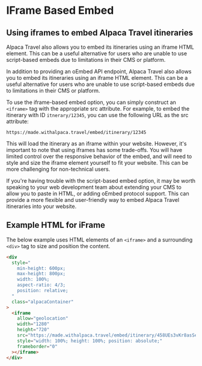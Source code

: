 # IFrame Based Embed

## Using iframes to embed Alpaca Travel itineraries

Alpaca Travel also allows you to embed its itineraries using an iframe HTML
element. This can be a useful alternative for users who are unable to use
script-based embeds due to limitations in their CMS or platform.

In addition to providing an oEmbed API endpoint, Alpaca Travel also allows you
to embed its itineraries using an iframe HTML element. This can be a useful
alternative for users who are unable to use script-based embeds due to
limitations in their CMS or platform.

To use the iframe-based embed option, you can simply construct an `<iframe>` tag
with the appropriate src attribute. For example, to embed the itinerary with ID
`itnerary/12345`, you can use the following URL as the src attribute:

```
https://made.withalpaca.travel/embed/itinerary/12345
```

This will load the itinerary as an iframe within your website. However, it's
important to note that using iframes has some trade-offs. You will have limited
control over the responsive behavior of the embed, and will need to style and
size the iframe element yourself to fit your website. This can be more
challenging for non-technical users.

If you're having trouble with the script-based embed option, it may be worth
speaking to your web development team about extending your CMS to allow you to
paste in HTML, or adding oEmbed protocol support. This can provide a more
flexible and user-friendly way to embed Alpaca Travel itineraries into your
website.

## Example HTML for iFrame

The below example uses HTML elements of an `<iframe>` and a surrounding `<div>`
tag to size and position the content.

```html
<div
  style="
    min-height: 600px;
    max-height: 800px;
    width: 100%;
    aspect-ratio: 4/3;
    position: relative;
  "
  class="alpacaContainer"
>
  <iframe
    allow="geolocation"
    width="1280"
    height="720"
    src="https://made.withalpaca.travel/embed/itinerary/458UEs3vKr8asSekgzPcKg"
    style="width: 100%; height: 100%; position: absolute;"
    frameborder="0"
  ></iframe>
</div>
```
